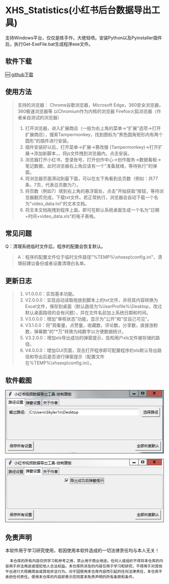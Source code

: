 #  XHS_Statistics(小红书后台数据导出工具)
支持Windows平台，仅仅是练手作，大佬轻喷。安装Python以及Pyinstaller插件后，执行Get-ExeFile.bat生成程序exe文件。

## 软件下载
🆕 [github下载](https://github.com/Skyler1n/XHS_Statistics/releases)  

## 使用方法
> 支持的浏览器：
> Chrome谷歌浏览器，Microsoft Edge，360安全浏览器，360极速浏览器等 以Chromium作为内核的浏览器
> Firefox火狐浏览器（作者亲自测试的浏览器）
>
> 1. 打开浏览器，进入扩展商店（一般为右上角的菜单→“扩展”选项→打开扩展商店），搜索Tampermonkey，找到图标为”黑色圆角矩形内有两个圆形“的插件进行安装。
> 2. 插件安装好以后，打开菜单→扩展→篡改猴 (Tampermonkey)→打开扩展→添加新脚本，，将js文件拽到浏览器内，点击安装。
> 3. 浏览器打开小红书，登录账号，打开创作中心→创作服务→数据看板→笔记数据，此时浏览器右上角应该有一个"准备就绪，等待执行"的弹窗。
> 4. 将浏览器页面滑动到最下面，可以在左下角看到总页数（例如：共77条，7页，代表总页数为7）。
> 5. 将页数（例如7）填到右上角的悬浮窗处，点击”开始获取“按钮，等待浏览器翻页完成，下载txt文件。若正常执行，浏览器会自动下载一个名为"video_data.txt"的文本文档。
> 6. 将文本文档拖拽到程序上面，即可在默认系统桌面生成一个名为"日期+时间+video_data.xls"的电子表格。

## 常见问题
Q：清理系统临时文件后，程序的配置会恢复默认。
> A：程序的配置文件位于临时文件路径"%TEMP%\xhsexp\config.ini"，清理前建议备份或者设置清理白名单。

## 更新日志
> 1. V1.0.0.0：实现基本功能。
> 2. V2.0.0.0：实现自动读取拖放到脚本上的txt文件，并将其内容转换为Excel文件，保存到桌面（默认路径为%UserProfile%\Desktop，改过默认桌面路径的会有问题），并在文件名前加上系统日期和时间。
> 3. V3.0.0.0：增加"审核状态"功能，显示为"公开"和"仅自己可见"。
> 4. V3.1.0.0：将"观看量，点赞量，收藏数，评论数，分享数，直接涨粉数，弹幕数"的"*万"转换为纯数字以方便数据统计。
> 5. V3.2.0.0：增加xls导出成功的弹窗提示，告知用户xls文件被存储的路径。
> 6. V4.0.0.0：增加GUI页面，双击打开程序即可配置程序的xls默认导出路径和导出后是否进行弹窗提示（配置文件在%TEMP%\xhsexp\config.ini）。

## 软件截图

![Screenshot01](Screenshot/Screenshot01.jpg)

![Screenshot02](Screenshot/Screenshot02.jpg)

## 免责声明
本软件用于学习研究使用，若因使用本软件造成的一切法律责任均与本人无关！
```
  本仓库的所有内容仅供学习和参考之用，禁止用于商业用途。任何人或组织不得将本仓库的内容用于非法用途或侵犯他人合法权益。本仓库所涉及的内容仅用于学习和研究，不得用于对其他平台进行大规模爬虫或其他非法行为。对于因使用本仓库内容而引起的任何法律责任，本仓库不承担任何责任。使用本仓库的内容即表示您同意本免责声明的所有条款和条件。
```